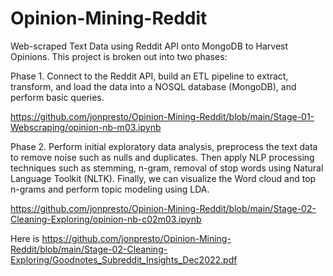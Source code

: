 # Opinion-Mining-Reddit

Web-scraped Text Data using Reddit API onto MongoDB to Harvest Opinions.  This project is broken out into two phases:

Phase 1. Connect to the Reddit API, build an ETL pipeline to extract, transform, and load the data into a NOSQL database (MongoDB), and perform basic queries.

<a href="Notebook - Phase 1">https://github.com/jonpresto/Opinion-Mining-Reddit/blob/main/Stage-01-Webscraping/opinion-nb-m03.ipynb</a>

Phase 2. Perform initial exploratory data analysis, preprocess the text data to remove noise such as nulls and duplicates.  Then apply NLP processing techniques such as stemming, n-gram, removal of stop words using Natural Language Toolkit (NLTK).  Finally, we can visualize the Word cloud and top n-grams and perform topic modeling using LDA.

<a href="Notebook - Phase 2">https://github.com/jonpresto/Opinion-Mining-Reddit/blob/main/Stage-02-Cleaning-Exploring/opinion-nb-c02m03.ipynb</a>

Here is <a href="summary of findings">https://github.com/jonpresto/Opinion-Mining-Reddit/blob/main/Stage-02-Cleaning-Exploring/Goodnotes_Subreddit_Insights_Dec2022.pdf</a>
